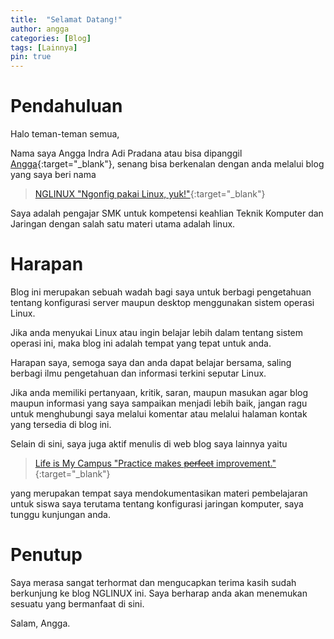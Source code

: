 ```yaml
---
title:  "Selamat Datang!"
author: angga
categories: [Blog]
tags: [Lainnya]
pin: true
---
```


# Pendahuluan

Halo teman-teman semua,

Nama saya Angga Indra Adi Pradana atau bisa dipanggil [Angga](https://tkj.smkn1gombong.sch.id/2021/09/17/angga-indra-adi-pradana){:target="_blank"}, senang bisa berkenalan dengan anda melalui blog yang saya beri nama

> [NGLINUX "Ngonfig pakai Linux, yuk!"](https://nglinux.com){:target="_blank"}

Saya adalah pengajar SMK untuk kompetensi keahlian Teknik Komputer dan Jaringan dengan salah satu materi utama adalah linux.

# Harapan 

Blog ini merupakan sebuah wadah bagi saya untuk berbagi pengetahuan tentang konfigurasi server maupun desktop menggunakan sistem operasi Linux.

Jika anda menyukai Linux atau ingin belajar lebih dalam tentang sistem operasi ini, maka blog ini adalah tempat yang tepat untuk anda. 

Harapan saya, semoga saya dan anda dapat belajar bersama, saling berbagi ilmu pengetahuan dan informasi terkini seputar Linux.

Jika anda memiliki pertanyaan, kritik, saran, maupun masukan agar blog maupun informasi yang saya sampaikan menjadi lebih baik, jangan ragu untuk menghubungi saya melalui komentar atau melalui halaman kontak yang tersedia di blog ini.

Selain di sini, saya juga aktif menulis di web blog saya lainnya yaitu 

> [Life is My Campus "Practice makes ~~perfect~~ improvement."](https://lifeismycampus.com/){:target="_blank"} 

yang merupakan tempat saya mendokumentasikan materi pembelajaran untuk siswa saya terutama tentang konfigurasi jaringan komputer, saya tunggu kunjungan anda.

# Penutup

Saya merasa sangat terhormat dan mengucapkan terima kasih sudah berkunjung ke blog NGLINUX ini. Saya berharap anda akan menemukan sesuatu yang bermanfaat di sini.

Salam, Angga.